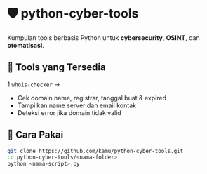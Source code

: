 # 🛡️ python-cyber-tools

Kumpulan tools berbasis Python untuk **cybersecurity**, **OSINT**, dan **otomatisasi**.


## 📂 Tools yang Tersedia
1.`whois-checker` → 
- Cek domain name, registrar, tanggal buat & expired
- Tampilkan name server dan email kontak
- Deteksi error jika domain tidak valid


## 🚀 Cara Pakai
```bash
git clone https://github.com/kamu/python-cyber-tools.git
cd python-cyber-tools/<nama-folder>
python <nama-script>.py
